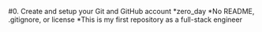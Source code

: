 #0. Create and setup your Git and GitHub account
*zero_day
*No README, .gitignore, or license
*This is my first repository as a full-stack engineer
